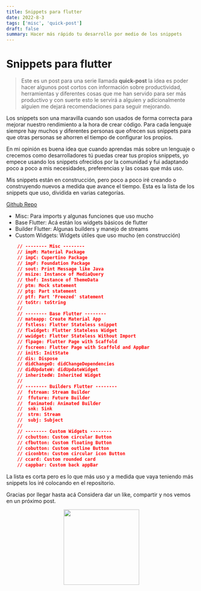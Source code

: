 ```yaml
---
title: Snippets para flutter
date: 2022-8-3
tags: ['misc', 'quick-post']
draft: false
summary: Hacer más rápido tu desarrollo por medio de los snippets
---
```


# Snippets para flutter

> Este es un post para una serie llamada **quick-post** la idea es poder hacer algunos post cortos con información sobre productividad, herramientas y diferentes cosas que me han servido para ser más productivo y con suerte esto le servirá a alguien y adicionalmente alguien me dejará recomendaciones para seguir mejorando.

Los snippets son una maravilla cuando son usados de forma correcta para mejorar nuestro rendimiento a la hora de crear código. Para cada lenguaje siempre hay muchos y diferentes personas que ofrecen sus snippets para que otras personas se ahorren el tiempo de configurar los propios.

En mi opinión es buena idea que cuando aprendas más sobre un lenguaje o crecemos como desarrolladores tú puedas crear tus propios snippets, yo empece usando los snippets ofrecidos por la comunidad y fui adaptando poco a poco a mis necesidades, preferencias y las cosas que más uso.

Mis snippets están en construcción, pero poco a poco iré creando o construyendo nuevos a medida que avance el tiempo.
Esta es la lista de los snippets que uso, dividida en varias categorías.

[Github Repo](https://github.com/jamescardona11/my-vscode-config)

- Misc: Para imports y algunas funciones que uso mucho
- Base Flutter: Acá están los widgets básicos de flutter
- Builder Flutter: Algunas builders y manejo de streams
- Custom Widgets: Widgets útiles que uso mucho (en construcción)

```json
	// -------- Misc --------
	// impM: Material Package
	// impC: Cupertino Package
	// impF: Foundation Package
	// sout: Print Message like Java
	// msize: Instance of MediaQuery
	// thof: Instance of ThemeData
	// ptm: Mock statement
	// ptg: Part statement
	// ptf: Part 'Freezed' statement
	// toStr: toString
	//
	// -------- Base Flutter --------
	// mateapp: Create Material App
	// fstless: Flutter Stateless snippet
	// flwidget: Flutter Stateless Widget
	// wwidget: Flutter Stateless Without Import
	// flpage: Flutter Page with Scaffold
	// fscreen: Flutter Page with Scaffold and AppBar
	// initS: InitState
	// dis: Dispose
	// didChangeD: didChangeDependencies
	// didUpdateW: didUpdateWidget
	// inheritedW: Inherited Widget
	//
	// -------- Builders Flutter --------
	//	fstream: Stream Builder
	//	ffuture: Future Builder
	//	fanimated: Animated Builder
	//	snk: Sink
	//	strm: Stream
	//	subj: Subject
	//
	// -------- Custom Widgets --------
	// ccbutton: Custom circular Button
	// cfbutton: Custom floating Button
	// cobutton: Custom outline Button
	// ciconbtn: Custom circular icon Button
	// ccard: Custom rounded card
	// cappbar: Custom back appBar
```

La lista es corta pero es lo que más uso y a medida que vaya teniendo más snippets los iré colocando en el repositorio.

Gracias por llegar hasta acá Considera dar un like, compartir y nos vemos en un próximo post.

<p align="center" width="100%">
  <img src="https://i.imgur.com/q7fqQHS.gif" width="200" />
</p>
